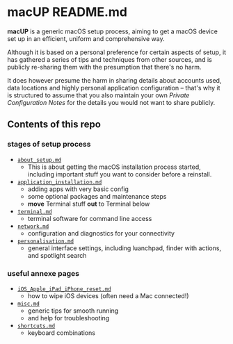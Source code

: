 # macUP README.md

**macUP** is a generic macOS setup process, aiming to get a macOS 
device set up 
in an efficient, uniform and comprehensive way. 

Although it is based on a personal preference for certain aspects of setup, it has gathered a series of tips and techniques from other sources, and 
is publicly re-sharing them with the presumption that there's no harm.

It does however presume the harm in sharing details about 
accounts used, data locations and highly personal application configuration – 
that's why it is structured to assume that you also maintain your own 
*Private Configuration Notes* 
for the details you would not want to share publicly.

## Contents of this repo

### stages of setup process

* [`about_setup.md`](https://github.com/artmg/macUP/blob/main/about_setup.md)
	* This is about getting the macOS installation process started, 
including important stuff you want to consider before a reinstall.
* [`application_installation.md`](https://github.com/artmg/macUP/blob/main/application_installation.md)
	* adding apps with very basic config
	* some optional packages and maintenance steps
	* **move** Terminal stuff **out** to Terminal below
* [`terminal.md`](https://github.com/artmg/macUP/blob/main/terminal.md)
	* terminal software for command line access
* [`network.md`](https://github.com/artmg/macUP/blob/main/network.md)
	* configuration and diagnostics for your connectivity
* [`personalisation.md`](https://github.com/artmg/macUP/blob/main/personalisation.md)
	* general interface settings, including luanchpad, finder with actions, and spotlight search

### useful annexe pages

* [`iOS_Apple_iPad_iPhone_reset.md`](https://github.com/artmg/macUP/blob/main/iOS_Apple_iPad_iPhone_reset.md)
	* how to wipe iOS devices (often need a Mac connected!)
* [`misc.md`](https://github.com/artmg/macUP/blob/main/misc.md)
	* generic tips for smooth running 
	* and help for troubleshooting
* [`shortcuts.md`](https://github.com/artmg/macUP/blob/main/shortcuts.md)
	* keyboard combinations 
